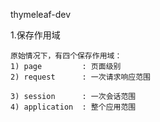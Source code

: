 thymeleaf-dev

1.保存作用域
    
    原始情况下，有四个保存作用域：
    1) page         : 页面级别
    2) request      : 一次请求响应范围
        
    3) session      : 一次会话范围
    4) application  : 整个应用范围
